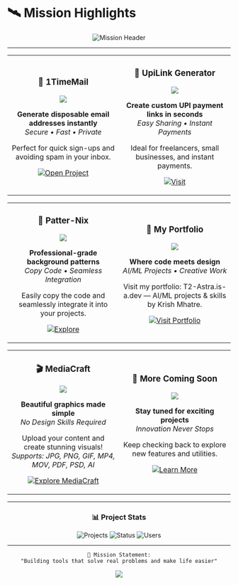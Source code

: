 # 🛰️ **Mission Highlights**

<div align="center">

<img src="https://readme-typing-svg.herokuapp.com?font=Orbitron&size=28&pause=1000&color=A020F0&center=true&vCenter=true&width=600&lines=🚀+PROJECTS+THAT+MAKE+A+DIFFERENCE+🚀;💡+INNOVATION+IN+ACTION+💡;🌟+BUILDING+THE+FUTURE+🌟" alt="Mission Header" />

</div>

---

<div align="center">

<table>
<tr>
<td align="center" width="50%">

### 📧 **1TimeMail**
<img src="https://img.shields.io/badge/Status-Live-00ff00?style=for-the-badge" />

**Generate disposable email addresses instantly**  
*Secure • Fast • Private*

Perfect for quick sign-ups and avoiding spam in your inbox.

[![Open Project](https://img.shields.io/badge/🌐_Open_Project-A020F0?style=for-the-badge&logoColor=white)](https://1timemail.org/)

</td>
<td align="center" width="50%">

### 💸 **UpiLink Generator**
<img src="https://img.shields.io/badge/Status-Live-00ff00?style=for-the-badge" />

**Create custom UPI payment links in seconds**  
*Easy Sharing • Instant Payments*

Ideal for freelancers, small businesses, and instant payments.

[![Visit](https://img.shields.io/badge/🔗_Visit-A020F0?style=for-the-badge&logoColor=white)](http://upilinkgenerator.vercel.app/)

</td>
</tr>
</table>

<table>
<tr>
<td align="center" width="50%">

### 🎨 **Patter-Nix**
<img src="https://img.shields.io/badge/Status-Live-00ff00?style=for-the-badge" />

**Professional-grade background patterns**  
*Copy Code • Seamless Integration*

Easily copy the code and seamlessly integrate it into your projects.

[![Explore](https://img.shields.io/badge/🎨_Explore-A020F0?style=for-the-badge&logoColor=white)](https://patter-nix.vercel.app/)

</td>
<td align="center" width="50%">

### 🌟 **My Portfolio**
<img src="https://img.shields.io/badge/Status-Live-00ff00?style=for-the-badge" />

**Where code meets design**  
*AI/ML Projects • Creative Work*

Visit my portfolio: T2-Astra.is-a.dev — AI/ML projects & skills by Krish Mhatre.

[![Visit Portfolio](https://img.shields.io/badge/🚀_Visit_Portfolio-A020F0?style=for-the-badge&logoColor=white)](https://t2-astra.is-a.dev/)

</td>
</tr>
</table>

<table>
<tr>
<td align="center" width="50%">

### 🎬 **MediaCraft**
<img src="https://img.shields.io/badge/Status-Live-00ff00?style=for-the-badge" />

**Beautiful graphics made simple**  
*No Design Skills Required*

Upload your content and create stunning visuals!  
*Supports: JPG, PNG, GIF, MP4, MOV, PDF, PSD, AI*

[![Explore MediaCraft](https://img.shields.io/badge/🎨_Explore_MediaCraft-A020F0?style=for-the-badge&logoColor=white)](https://mediacraft.onrender.com/)

</td>
<td align="center" width="50%">

### 🔧 **More Coming Soon**
<img src="https://img.shields.io/badge/Status-In_Development-ff9500?style=for-the-badge" />

**Stay tuned for exciting projects**  
*Innovation Never Stops*

Keep checking back to explore new features and utilities.

[![Learn More](https://img.shields.io/badge/✨_Learn_More-A020F0?style=for-the-badge&logoColor=white)](#)

</td>
</tr>
</table>

</div>

---

<div align="center">

### 📊 **Project Stats**

![Projects](https://img.shields.io/badge/Active_Projects-5-A020F0?style=for-the-badge&logo=rocket&logoColor=white)
![Status](https://img.shields.io/badge/All_Systems-Operational-00ff00?style=for-the-badge&logo=checkmark&logoColor=white)
![Users](https://img.shields.io/badge/Happy_Users-1000+-ff6b6b?style=for-the-badge&logo=users&logoColor=white)

</div>

---

<div align="center">

```
🎯 Mission Statement:
"Building tools that solve real problems and make life easier"
```

<img src="https://user-images.githubusercontent.com/73097560/115834477-dbab4500-a447-11eb-908a-139a6edaec5c.gif">

</div>
